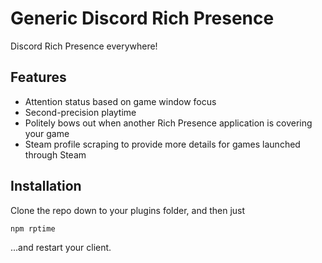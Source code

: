 # Generic Discord Rich Presence
Discord Rich Presence everywhere!

## Features
 * Attention status based on game window focus
 * Second-precision playtime
 * Politely bows out when another Rich Presence application is covering your game
 * Steam profile scraping to provide more details for games launched through Steam

## Installation
Clone the repo down to your plugins folder, and then just
```
npm rptime
```
...and restart your client.